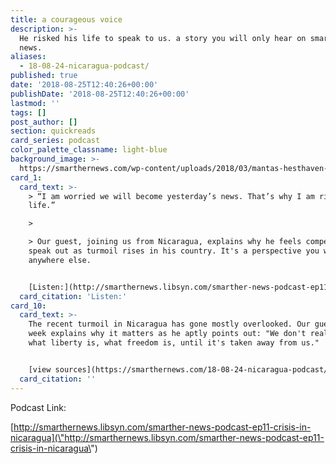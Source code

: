 ```yaml
---
title: a courageous voice
description: >-
  He risked his life to speak to us. a story you will only hear on smarther
  news.
aliases:
  - 18-08-24-nicaragua-podcast/
published: true
date: '2018-08-25T12:40:26+00:00'
publishDate: '2018-08-25T12:40:26+00:00'
lastmod: ''
tags: []
post_author: []
section: quickreads
card_series: podcast
color_palette_classname: light-blue
background_image: >-
  https://smarthernews.com/wp-content/uploads/2018/03/mantas-hesthaven-135478-unsplash-scaled-e1584331380490-367x367.jpg
card_1:
  card_text: >-
    > “I am worried we will become yesterday’s news. That’s why I am risking my
    life.”

    > 

    > Our guest, joining us from Nicaragua, explains why he feels compelled to
    speak out as turmoil rises in his country. It's a perspective you won't hear
    anywhere else.


    [Listen:](http://smarthernews.libsyn.com/smarther-news-podcast-ep11-crisis-in-nicaragua)
  card_citation: 'Listen:'
card_10:
  card_text: >-
    The recent turmoil in Nicaragua has gone mostly overlooked. Our guest this
    week explains why it matters as he aptly points out: "We don't really know
    what liberty is, what freedom is, until it's taken away from us."


    [view sources](https://smarthernews.com/18-08-24-nicaragua-podcast/)
  card_citation: ''
---
```

Podcast Link:

[http://smarthernews.libsyn.com/smarther-news-podcast-ep11-crisis-in-nicaragua](\"http://smarthernews.libsyn.com/smarther-news-podcast-ep11-crisis-in-nicaragua\")